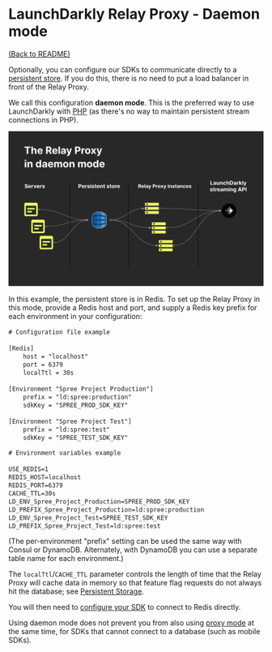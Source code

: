 # LaunchDarkly Relay Proxy - Daemon mode

[(Back to README)](../README.md)

Optionally, you can configure our SDKs to communicate directly to a [persistent store](./persistent-storage.md). If you do this, there is no need to put a load balancer in front of the Relay Proxy. 

We call this configuration **daemon mode**. This is the preferred way to use LaunchDarkly with [PHP](./php.md) (as there's no way to maintain persistent stream connections in PHP).

![Relay Proxy in daemon mode](relay-daemon.png)

In this example, the persistent store is in Redis. To set up the Relay Proxy in this mode, provide a Redis host and port, and supply a Redis key prefix for each environment in your configuration:

```
# Configuration file example

[Redis]
    host = "localhost"
    port = 6379
    localTtl = 30s

[Environment "Spree Project Production"]
    prefix = "ld:spree:production"
    sdkKey = "SPREE_PROD_SDK_KEY"

[Environment "Spree Project Test"]
    prefix = "ld:spree:test"
    sdkKey = "SPREE_TEST_SDK_KEY"
```

```
# Environment variables example

USE_REDIS=1
REDIS_HOST=localhost
REDIS_PORT=6379
CACHE_TTL=30s
LD_ENV_Spree_Project_Production=SPREE_PROD_SDK_KEY
LD_PREFIX_Spree_Project_Production=ld:spree:production
LD_ENV_Spree_Project_Test=SPREE_TEST_SDK_KEY
LD_PREFIX_Spree_Project_Test=ld:spree:test
```

(The per-environment "prefix" setting can be used the same way with Consul or DynamoDB. Alternately, with DynamoDB you can use a separate table name for each environment.)

The `localTtl`/`CACHE_TTL` parameter controls the length of time that the Relay Proxy will cache data in memory so that feature flag requests do not always hit the database; see [Persistent Storage](./persistent-storage.md).

You will then need to [configure your SDK](https://docs.launchdarkly.com/sdk/concepts/feature-store#using-a-persistent-feature-store-without-connecting-to-launchdarkly) to connect to Redis directly.

Using daemon mode does not prevent you from also using [proxy mode](./proxy-mode.md) at the same time, for SDKs that cannot connect to a database (such as mobile SDKs).
